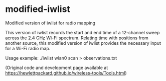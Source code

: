 # modified-iwlist
Modified version of iwlist for radio mapping

This version of iwlist records the start and end time of a 12-channel sweep across the 2.4 GHz Wi-Fi spectrum. Relating time with positions from another source, this modified version of iwlist provides the necessary input for a Wi-Fi radio map.

Usage example: ./iwlist wlan0 scan > observations.txt

(Original code and development page available at https://hewlettpackard.github.io/wireless-tools/Tools.html)
